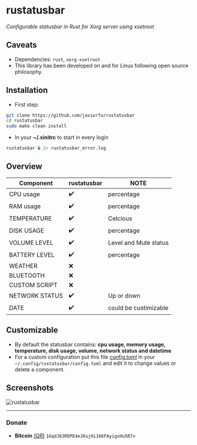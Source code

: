 # rustatusbar
*Configurable statusbar in Rust for Xorg server using xsetroot*

## Caveats
- Dependencies: `rust`, `xorg-xsetroot`
- This library has been developed on and for Linux following open source philosophy.

## Installation
- First step:
```bash
git clone https://github.com/javiorfo/rustatusbar
cd rustatusbar
sudo make clean install
```

- In your **~/.xinitrc** to start in every login
```bash
rustatusbar & 2> rustatusbar_error.log
```

## Overview
| Component | rustatusbar | NOTE |
| ------- | ------------- | ---- |
| CPU usage | :heavy_check_mark: | percentage |
| RAM usage | :heavy_check_mark: | percentage |
| TEMPERATURE | :heavy_check_mark: | Celcious |
| DISK USAGE | :heavy_check_mark: | percentage |
| VOLUME LEVEL | :heavy_check_mark: | Level and Mute status |
| BATTERY LEVEL | :heavy_check_mark: | percentage |
| WEATHER | :x: | |
| BLUETOOTH | :x: | |
| CUSTOM SCRIPT | :x: | |
| NETWORK STATUS | :heavy_check_mark: | Up or down |
| DATE | :heavy_check_mark: | could be custimizable |

## Customizable
- By default the statusbar contains: **cpu usage, memory usage, temperature, disk usage, volume, network status and datetime**
- For a custom configuration put this file [config.toml](https://github.com/javiorfo/rustatusbar/blob/master/examples/config.toml) in your `~/.config/rustatusbar/config.toml` and edit it to change values or delete a component.

## Screenshots

<img src="https://github.com/javiorfo/img/blob/master/xtatusbar/xtatusbar.png?raw=true" alt="rustatusbar" />

---

### Donate
- **Bitcoin** [(QR)](https://raw.githubusercontent.com/javiorfo/img/master/crypto/bitcoin.png)  `1GqdJ63RDPE4eJKujHi166FAyigvHu5R7v`
